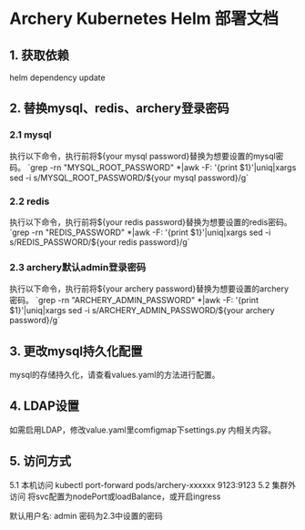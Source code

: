 # Archery Kubernetes Helm 部署文档 

## 1. 获取依赖 

helm dependency update

## 2. 替换mysql、redis、archery登录密码

### 2.1 mysql
执行以下命令，执行前将${your mysql password}替换为想要设置的mysql密码。
`grep -rn "MYSQL_ROOT_PASSWORD" *|awk -F: '{print $1}'|uniq|xargs sed -i s/MYSQL_ROOT_PASSWORD/${your mysql password}/g`

### 2.2 redis
执行以下命令，执行前将${your redis password}替换为想要设置的redis密码。
`grep -rn "REDIS_PASSWORD" *|awk -F: '{print $1}'|uniq|xargs sed -i s/REDIS_PASSWORD/${your redis password}/g`

### 2.3 archery默认admin登录密码
执行以下命令，执行前将${your archery password}替换为想要设置的archery密码。
`grep -rn "ARCHERY_ADMIN_PASSWORD" *|awk -F: '{print $1}'|uniq|xargs sed -i s/ARCHERY_ADMIN_PASSWORD/${your archery password}/g`

## 3. 更改mysql持久化配置

mysql的存储持久化，请查看values.yaml的方法进行配置。

## 4. LDAP设置

如需启用LDAP，修改value.yaml里comfigmap下settings.py 内相关内容。

## 5. 访问方式

5.1 本机访问 kubectl port-forward pods/archery-xxxxxx 9123:9123 
5.2 集群外访问 将svc配置为nodePort或loadBalance，或开启ingress

默认用户名: admin
密码为2.3中设置的密码
